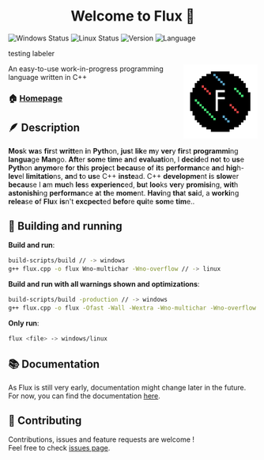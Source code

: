 <h1 align="center">Welcome to Flux 👋</h1>
<p>
  <img alt="Windows Status" src="https://github.com/just-a-mango/flux/actions/workflows/win-ci.yml/badge.svg"/>
  <img alt="Linux Status" src="https://github.com/just-a-mango/flux/actions/workflows/linux-ci.yml/badge.svg"/>
  <img alt="Version" src="https://img.shields.io/badge/version-WIP-blue.svg"/>
  <img alt="Language" src="https://img.shields.io/badge/language-C++14-purple.svg"/>
</p>

testing labeler

<img src="./website/icon.png" width=150 align="right">

An easy-to-use work-in-progress programming language written in C++

### 🏠 [Homepage](https://github.com/just-a-mango/flux)


## 🪶 Description

[//]: # (This is Bionic Reading, I used it because I find it honestly boring spending as much as 20s reading this detailed description and story of Flux)
**Mos**k **wa**s **fir**st **writt**en **i**n **Pyth**on, **jus**t **lik**e **m**y **ver**y **fir**st **programmi**ng **langua**ge **Man**go. **Aft**er **som**e **tim**e **an**d **evaluati**on, I **decid**ed **no**t **t**o **us**e **Pyth**on **anymo**re **fo**r **thi**s **proje**ct **becau**se **o**f **it**s **performan**ce **an**d **hig**h-**lev**el **limitatio**ns, **an**d **t**o **us**e C++ **inste**ad. C++ **developme**nt **i**s **slow**er **becau**se I **a**m **muc**h **les**s **experienc**ed, **bu**t **loo**ks **ver**y **promisi**ng, **wit**h **astonishi**ng **performan**ce **a**t **th**e **mome**nt. **Havi**ng **tha**t **sai**d, a **worki**ng **relea**se **o**f **Flu**x **is**n't **excpect**ed **befo**re **qui**te **som**e **tim**e..

## 🚀 Building and running

**Build and run**:

```sh
build-scripts/build // -> windows
g++ flux.cpp -o flux Wno-multichar -Wno-overflow // -> linux
```

**Build and run with all warnings shown and optimizations**:

```sh
build-scripts/build -production // -> windows
g++ flux.cpp -o flux -Ofast -Wall -Wextra -Wno-multichar -Wno-overflow // -> linux
```

**Only run**:

```sh
flux <file> -> windows/linux
```

## 📚 Documentation
  As Flux is still very early, documentation might change later in the future.
  For now, you can find the documentation [here](https://github.com/just-a-mango/flux/blob/54d07fd07d359f3f0f0232120adde8be6b77b7da/docs/documentation.md).

## 🤝 Contributing

Contributions, issues and feature requests are welcome !<br/>Feel free to check [issues page](https://github.com/just-a-mango/flux/issues).
